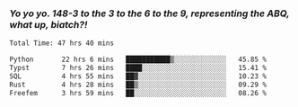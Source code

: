 ### ***Yo yo yo. 148-3 to the 3 to the 6 to the 9, representing the ABQ, what up, biatch?!***

<!--START_SECTION:waka-->

```txt
Total Time: 47 hrs 40 mins

Python       22 hrs 6 mins   ███████████▒░░░░░░░░░░░░░   45.85 %
Typst        7 hrs 26 mins   ████░░░░░░░░░░░░░░░░░░░░░   15.41 %
SQL          4 hrs 55 mins   ██▓░░░░░░░░░░░░░░░░░░░░░░   10.23 %
Rust         4 hrs 28 mins   ██▒░░░░░░░░░░░░░░░░░░░░░░   09.29 %
Freefem      3 hrs 59 mins   ██░░░░░░░░░░░░░░░░░░░░░░░   08.26 %
```

<!--END_SECTION:waka-->

<!--
**AJMC2002/AJMC2002** is a ✨ _special_ ✨ repository because its `README.md` (this file) appears on your GitHub profile.

Here are some ideas to get you started:

- 🔭 I’m currently working on ...
- 🌱 I’m currently learning ...
- 👯 I’m looking to collaborate on ...
- 🤔 I’m looking for help with ...
- 💬 Ask me about ...
- 📫 How to reach me: ...
- 😄 Pronouns: ...
- ⚡ Fun fact: ...
-->
